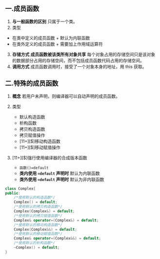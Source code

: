 ## 一.成员函数

1.	**与一般函数的区别** 只属于一个类。
2.	类型
   +	在类中定义的成员函数
     +	默认为内联函数
   +	在类外定义的成员函数
     +	需要加上作用域运算符

3.	**存储方式** **成员函数被该类所有对象共享** 每个对象占用的存储空间只是该对象的数据部分占用的存储空间，而不包括成员函数代码占用的存储空间。
4.	**调用方式** 成员函数调用时，接受了一个对象本身的地址，用 this 获取。



## 二.特殊的成员函数
1.	**概念** 若用户未声明，则编译器可以自动声明的成员函数。
2.	类型
	+	默认构造函数
	+	析构函数
	+	拷贝构造函数
	+	拷贝赋值操作
	+	\[11+\][$]移动构造函数
	+	\[11+\][$]移动赋值操作

3. 	\[11+\][$]强行使用编译器的合成版本函数
	+	`函数()=default`
	+	**类内使用 `=default` 声明时** 默认为内联函数
	+	**类外使用 `=default` 声明时** 默认为非内联函数

```c++
class Complex{
public:
	/*使用默认的构造函数*/
	Complex() = default;
	/*使用默认的拷贝构造函数*/
	Complex(Complex&) = default;
	/*使用默认的拷贝赋值函数*/
	Complex& operator=(Complex&) = default;	
	/*使用默认的移动构造函数*/
	Complex(Complex&&) = default;
	/*使用默认的移动赋值函数*/
	Complex& operator=(Complex&&) = default;		
	/*使用默认的析构函数*/
    ~Complex() = default;
}
```